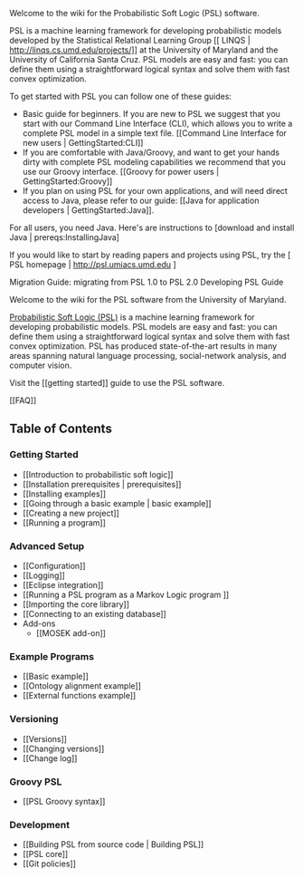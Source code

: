 Welcome to the wiki for the Probabilistic Soft Logic (PSL) software. 

PSL is a machine learning framework for developing probabilistic models developed by the Statistical Relational Learning Group [[ LINQS | http://linqs.cs.umd.edu/projects/]] at the University of Maryland and the University of California Santa Cruz. PSL models are easy and fast: you can define them using a straightforward logical syntax and solve them with fast convex optimization. 

To get started with PSL you can follow one of these guides: 
- Basic guide for beginners. If you are new to PSL we suggest that you start with our Command Line Interface (CLI), which allows you to write a complete PSL model in a simple text file. [[Command Line Interface for new users | GettingStarted:CLI]]
- If you are comfortable with Java/Groovy, and want to get your hands dirty with complete PSL modeling capabilities we recommend that you use our Groovy interface.  [[Groovy for power users | GettingStarted:Groovy]]
- If you plan on using PSL for your own applications, and will need direct access to Java, please refer to our guide: [[Java for application developers | GettingStarted:Java]].

For all users, you need Java. Here's are instructions to [download and install Java | prereqs:InstallingJava]

If you would like to start by reading papers and projects using PSL, try the [ PSL homepage | http://psl.umiacs.umd.edu ]

Migration Guide: migrating from PSL 1.0 to PSL 2.0
Developing PSL Guide














Welcome to the wiki for the PSL software from the University of Maryland. 

[Probabilistic Soft Logic (PSL)](https://psl.umiacs.umd.edu) is a machine learning framework for developing probabilistic models. PSL models are easy and fast: you can define them using a straightforward logical syntax and solve them with fast convex optimization. PSL has produced state-of-the-art results in many areas spanning natural language processing, social-network analysis, and computer vision.


Visit the [[getting started]] guide to use the PSL software.

[[FAQ]]

## Table of Contents 

### Getting Started 
- [[Introduction to probabilistic soft logic]]
- [[Installation prerequisites | prerequisites]]
- [[Installing examples]]
- [[Going through a basic example | basic example]]
- [[Creating a new project]]
- [[Running a program]]

### Advanced Setup
- [[Configuration]]
- [[Logging]]
- [[Eclipse integration]]
- [[Running a PSL program as a Markov Logic program ]]
- [[Importing the core library]]
- [[Connecting to an existing database]]
- Add-ons
  - [[MOSEK add-on]]

### Example Programs 
- [[Basic example]]
- [[Ontology alignment example]]
- [[External functions example]]

### Versioning 
- [[Versions]]
- [[Changing versions]]
- [[Change log]]

### Groovy PSL
- [[PSL Groovy syntax]]

### Development 
- [[Building PSL from source code | Building PSL]]
- [[PSL core]]
- [[Git policies]]